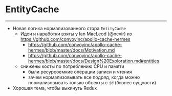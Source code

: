 # EntityCache

-----

- Новая логика нормализованного стора `EntityCache`
  - Идеи и наработки взяты у Ian MacLeod (@nevir) из <https://github.com/convoyinc/apollo-cache-hermes>
    - <https://github.com/convoyinc/apollo-cache-hermes/blob/master/docs/Motivation.md>
    - <https://github.com/convoyinc/apollo-cache-hermes/blob/master/docs/Design%20Exploration.md#entities>
  - снижены косты по потреблению CPU и памяти
    - были ресурсоемкие операции записи и чтения
    - зачем нормализовывать все подряд, когда можно нормализовывать только объекты с `id` (бизнес сущности)
- Хорошая тема, чтобы выкинуть Redux
